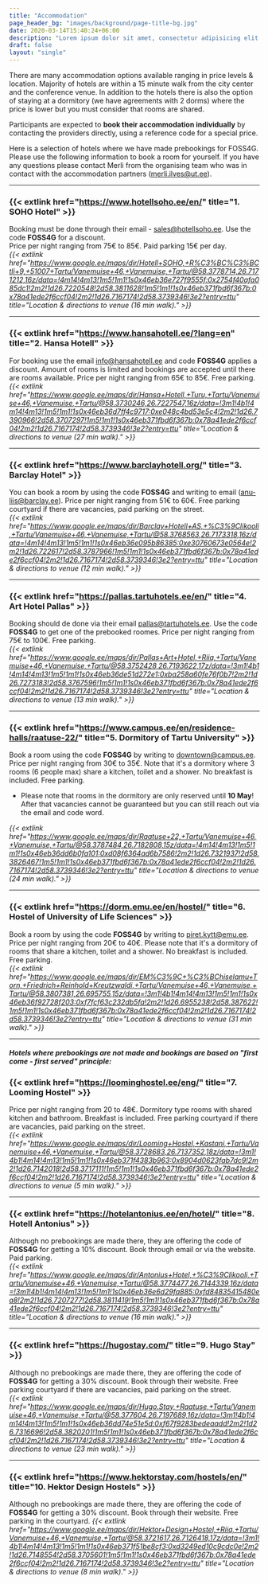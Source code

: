 ```yaml
---
title: "Accommodation"
page_header_bg: "images/background/page-title-bg.jpg"
date: 2020-03-14T15:40:24+06:00
description: "Lorem ipsum dolor sit amet, consectetur adipisicing elit. Maiores, velit."
draft: false
layout: "single"
---
```


There are many accommodation options available ranging in price levels & location. Majority of hotels are within a 15 minute walk from the city center and the conference venue. In addition to the hotels there is also the option of staying at a dormitory (we have agreements with 2 dorms) where the price is lower but you must consider that rooms are shared. 

Participants are expected to **book their accommodation individually** by contacting the providers directly, using a reference code for a special price. 

Here is a selection of hotels where we have made prebookings for FOSS4G. Please use the following information to book a room for yourself. If you have any questions please contact Merli from the organising team who was in contact with the accommodation partners (merli.ilves@ut.ee).

---

### **{{< extlink href="https://www.hotellsoho.ee/en/" title="1. SOHO Hotel" >}}**

Booking must be done through their email - sales@hotellsoho.ee. Use the code **FOSS4G** for a discount.  
Price per night ranging from 75€ to 85€.  Paid parking 15€ per day.  
   *{{< extlink href="https://www.google.ee/maps/dir/Hotell+SOHO,+R%C3%BC%C3%BCtli+9,+51007+Tartu/Vanemuise+46,+Vanemuise,+Tartu/@58.3778714,26.7171212,16z/data=!4m14!4m13!1m5!1m1!1s0x46eb36e727f9555f:0x2754f40afa085dc1!2m2!1d26.7220548!2d58.3811628!1m5!1m1!1s0x46eb371fbd6f367b:0x78a41ede2f6ccf04!2m2!1d26.7167174!2d58.3739346!3e2?entry=ttu" title="Location & directions to venue (16 min walk)." >}}*

---

### **{{< extlink href="https://www.hansahotell.ee/?lang=en" title="2. Hansa Hotell" >}}**
For booking use the email info@hansahotell.ee and code **FOSS4G** applies a discount. 
Amount of rooms is limited and bookings are accepted until there are rooms available.   Price per night ranging from 65€ to 85€. Free parking.  
 *{{< extlink href="https://www.google.ee/maps/dir/Hansa+Hotell,+Turu,+Tartu/Vanemuise+46,+Vanemuise,+Tartu/@58.3730246,26.7227547,16z/data=!3m1!4b1!4m14!4m13!1m5!1m1!1s0x46eb36d7ff4c9717:0xe048c4bd53e5c4!2m2!1d26.7390966!2d58.3707297!1m5!1m1!1s0x46eb371fbd6f367b:0x78a41ede2f6ccf04!2m2!1d26.7167174!2d58.3739346!3e2?entry=ttu" title="Location & directions to venue (27 min walk)." >}}*

---

### **{{< extlink href="https://www.barclayhotell.org/" title="3. Barclay Hotel" >}}**
You can book a room by using the code **FOSS4G** and writing to email (anu-liis@barclay.ee).  Price per night ranging from 51€ to 60€.  Free parking courtyard if there are vacancies, paid parking on the street.  
*{{< extlink href="https://www.google.ee/maps/dir/Barclay+Hotell+AS,+%C3%9Clikooli,+Tartu/Vanemuise+46,+Vanemuise,+Tartu/@58.3768563,26.7173318,16z/data=!4m14!4m13!1m5!1m1!1s0x46eb36e095b86385:0xe30760673e0564e!2m2!1d26.722617!2d58.3787966!1m5!1m1!1s0x46eb371fbd6f367b:0x78a41ede2f6ccf04!2m2!1d26.7167174!2d58.3739346!3e2?entry=ttu" title="Location & directions to venue (12 min walk)." >}}*

---

### **{{< extlink href="https://pallas.tartuhotels.ee/en/" title="4. Art Hotel Pallas" >}}**
Booking should de done via their email pallas@tartuhotels.ee. Use the code **FOSS4G** to get one of the prebooked roomes. Price per night ranging from 75€ to 100€.  Free parking.  
*{{< extlink href="https://www.google.ee/maps/dir/Pallas+Art+Hotel,+Riia,+Tartu/Vanemuise+46,+Vanemuise,+Tartu/@58.3752428,26.7193622,17z/data=!3m1!4b1!4m14!4m13!1m5!1m1!1s0x46eb36de51d272e1:0xba258a60fe76f0b7!2m2!1d26.7273183!2d58.3767596!1m5!1m1!1s0x46eb371fbd6f367b:0x78a41ede2f6ccf04!2m2!1d26.7167174!2d58.3739346!3e2?entry=ttu" title="Location & directions to venue (13 min walk)." >}}*

---

### **{{< extlink href="https://www.campus.ee/en/residence-halls/raatuse-22/" title="5. Dormitory of Tartu University" >}}**
Book a room using the code **FOSS4G** by writing to downtown@campus.ee. 
Price per night ranging from 30€ to 35€. Note that it's a dormitory where 3 rooms (6 people max) share a kitchen, toilet and a shower. No breakfast is included. Free parking.  
- Please note that rooms in the dormitory are only reserved until **10 May**! After that vacancies cannot be guaranteed but you can still reach out via the email and code word.  

*{{< extlink href="https://www.google.ee/maps/dir/Raatuse+22,+Tartu/Vanemuise+46,+Vanemuise,+Tartu/@58.3787484,26.7182808,15z/data=!4m14!4m13!1m5!1m1!1s0x46eb36dd6b0fa101:0xd08f6364ad6b7586!2m2!1d26.7321937!2d58.3826467!1m5!1m1!1s0x46eb371fbd6f367b:0x78a41ede2f6ccf04!2m2!1d26.7167174!2d58.3739346!3e2?entry=ttu" title="Location & directions to venue (24 min walk)." >}}*

---

### **{{< extlink href="https://dorm.emu.ee/en/hostel/" title="6. Hostel of University of Life Sciences" >}}**
Book a room by using the code **FOSS4G** by writing to piret.kytt@emu.ee.
Price per night ranging from 20€ to 40€. Please note that it's a dormitory of rooms that share a kitchen, toilet and a shower. No breakfast is included.  Free parking.  
*{{< extlink href="https://www.google.ee/maps/dir/EM%C3%9C+%C3%BChiselamu+Torn,+Friedrich+Reinhold+Kreutzwaldi,+Tartu/Vanemuise+46,+Vanemuise,+Tartu/@58.3807381,26.695755,15z/data=!3m1!4b1!4m14!4m13!1m5!1m1!1s0x46eb36f92728f203:0xf7fcf63c232db5fa!2m2!1d26.6955238!2d58.387622!1m5!1m1!1s0x46eb371fbd6f367b:0x78a41ede2f6ccf04!2m2!1d26.7167174!2d58.3739346!3e2?entry=ttu" title="Location & directions to venue (31 min walk)." >}}*

---

##### Hotels where prebookings are not made and bookings are based on "first come - first served" principle:

### **{{< extlink href="https://loominghostel.ee/eng/" title="7. Looming Hostel" >}}**
Price per night ranging from 20 to 48€. Dormitory type rooms with shared kitchen and bathroom. Breakfast is included. Free parking courtyard if there are vacancies, paid parking on the street.     
*{{< extlink href="https://www.google.ee/maps/dir/Looming+Hostel,+Kastani,+Tartu/Vanemuise+46,+Vanemuise,+Tartu/@58.3728683,26.7137352,18z/data=!3m1!4b1!4m14!4m13!1m5!1m1!1s0x46eb371f4383b963:0x8904d0623fab7dc9!2m2!1d26.7142018!2d58.3717111!1m5!1m1!1s0x46eb371fbd6f367b:0x78a41ede2f6ccf04!2m2!1d26.7167174!2d58.3739346!3e2?entry=ttu" title="Location & directions to venue (5 min walk)." >}}*

---

### **{{< extlink href="https://hotelantonius.ee/en/hotel/" title="8. Hotell Antonius" >}}**
Although no prebookings are made there, they are offering the code of **FOSS4G** for getting a 10% discount. Book through email or via the website.  Paid parking.  
 *{{< extlink href="https://www.google.ee/maps/dir/Antonius+Hotel,+%C3%9Clikooli,+Tartu/Vanemuise+46,+Vanemuise,+Tartu/@58.3774477,26.7144339,16z/data=!3m1!4b1!4m14!4m13!1m5!1m1!1s0x46eb36e6d29fa885:0xfd84835415480ea8!2m2!1d26.7207277!2d58.3811419!1m5!1m1!1s0x46eb371fbd6f367b:0x78a41ede2f6ccf04!2m2!1d26.7167174!2d58.3739346!3e2?entry=ttu" title="Location & directions to venue (16 min walk)." >}}*

---

### **{{< extlink href="https://hugostay.com/" title="9. Hugo Stay" >}}**

Although no prebookings are made there, they are offering the code of **FOSS4G** for getting a 30% discount. Book through their website.  Free parking courtyard if there are vacancies, paid parking on the street.   
 *{{< extlink href="https://www.google.ee/maps/dir/Hugo.Stay,+Raatuse,+Tartu/Vanemuise+46,+Vanemuise,+Tartu/@58.377604,26.7197689,16z/data=!3m1!4b1!4m14!4m13!1m5!1m1!1s0x46eb36dd74e51e5d:0xf67f9283bedeaadd!2m2!1d26.7316696!2d58.3820201!1m5!1m1!1s0x46eb371fbd6f367b:0x78a41ede2f6ccf04!2m2!1d26.7167174!2d58.3739346!3e2?entry=ttu" title="Location & directions to venue (23 min walk)." >}}*

---

### **{{< extlink href="https://www.hektorstay.com/hostels/en/" title="10. Hektor Design Hostels" >}}**

Although no prebookings are made there, they are offering the code of **FOSS4G** for getting a 30% discount. Book through their website.  Free parking in the courtyard. 
 *{{< extlink href="https://www.google.ee/maps/dir/Hektor+Design+Hostel,+Riia,+Tartu/Vanemuise+46,+Vanemuise,+Tartu/@58.3721617,26.7126418,17z/data=!3m1!4b1!4m14!4m13!1m5!1m1!1s0x46eb371f51be8cf3:0xd3249ed10c9cdc0e!2m2!1d26.7148554!2d58.3705601!1m5!1m1!1s0x46eb371fbd6f367b:0x78a41ede2f6ccf04!2m2!1d26.7167174!2d58.3739346!3e2?entry=ttu" title="Location & directions to venue (8 min walk)." >}}*
